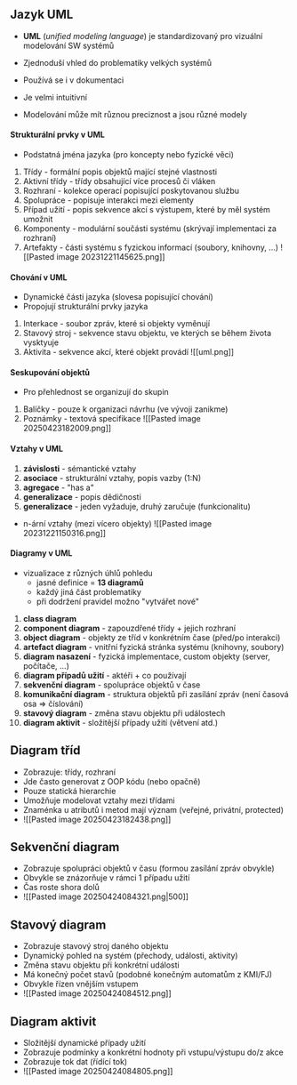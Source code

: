 ## Jazyk UML
- **UML** (*unified modeling language*) je standardizovaný pro vizuální modelování SW systémů
- Zjednoduší vhled do problematiky velkých systémů
- Používá se i v dokumentaci
- Je velmi intuitivní

- Modelování může mít různou preciznost a jsou různé modely
#### Strukturální prvky v UML
- Podstatná jména jazyka (pro koncepty nebo fyzické věci)
1) Třídy - formální popis objektů mající stejné vlastnosti
2) Aktivní třídy - třídy obsahující více procesů či vláken
3) Rozhraní - kolekce operací popisující poskytovanou službu
4) Spolupráce - popisuje interakci mezi elementy
5) Případ užití - popis sekvence akcí s výstupem, které by měl systém umožnit
6) Komponenty - modulární součásti systému (skrývají implementaci za rozhraní)
7) Artefakty - části systému s fyzickou informací (soubory, knihovny, ...)
![[Pasted image 20231221145625.png]]
#### Chování v UML
- Dynamické části jazyka (slovesa popisující chování)
- Propojují strukturální prvky jazyka
1) Interkace - soubor zpráv, které si objekty vyměnují
2) Stavový stroj - sekvence stavu objektu, ve kterých se během života vysktyuje
3) Aktivita - sekvence akcí, které objekt provádí
![[uml.png]]
#### Seskupování objektů
- Pro přehlednost se organizují do skupin
1) Balíčky - pouze k organizaci návrhu (ve vývoji zanikme)
2) Poznámky - textová specifikace
![[Pasted image 20250423182009.png]]
#### Vztahy v UML
1) **závislosti** - sémantické vztahy
2) **asociace** - strukturální vztahy, popis vazby (1:N)
3) **agregace** - "has a"
4) **generalizace** - popis dědičnosti
5) **generalizace** - jeden vyžaduje, druhý zaručuje (funkcionalitu)
- n-ární vztahy (mezi vícero objekty)
![[Pasted image 20231221150316.png]]
#### Diagramy v UML
- vizualizace z různých úhlů pohledu
	- jasné definice = **13 diagramů**
	- každý jiná část problematiky
	- při dodržení pravidel možno "vytvářet nové"
1) **class diagram**
2) **component diagram** - zapouzdřené třídy + jejich rozhraní
3) **object diagram** - objekty ze tříd v konkrétním čase (před/po interakci)
4) **artefact diagram** - vnitřní fyzická stránka systému (knihovny, soubory)
5) **diagram nasazení** - fyzická implementace, custom objekty (server, počítače, ...)
6) **diagram případů užití** - aktéři + co používají
7) **sekvenční diagram** - spolupráce objektů v čase
8) **komunikační diagram** - struktura objektů při zasílání zpráv (není časová osa => číslování)
9) **stavový diagram**  - změna stavu objektu při událostech
10) **diagram aktivit** - složitější případy užití (větvení atd.)
##  Diagram tříd
- Zobrazuje: třídy, rozhraní
- Jde často generovat z OOP kódu (nebo opačně)
- Pouze statická hierarchie
- Umožňuje modelovat vztahy mezi třídami
- Znaménka u atributů i metod mají význam (veřejné, privátní, protected)
- ![[Pasted image 20250423182438.png]]
## Sekvenční diagram
- Zobrazuje spolupráci objektů v času (formou zasílání zpráv obvykle)
- Obvykle se znázorňuje v rámci 1 případu užití
- Čas roste shora dolů
- ![[Pasted image 20250424084321.png|500]]
## Stavový diagram
- Zobrazuje stavový stroj daného objektu
- Dynamický pohled na systém (přechody, události, aktivity)
- Změna stavu objektu při konkrétní události
- Má konečný počet stavů (podobné konečným automatům z KMI/FJ)
- Obvykle řízen vnějším vstupem
- ![[Pasted image 20250424084512.png]]
## Diagram aktivit
- Složitější dynamické případy užití
- Zobrazuje podmínky a konkrétní hodnoty při vstupu/výstupu do/z akce
- Zobrazuje tok dat (řídící tok)
- ![[Pasted image 20250424084805.png]]